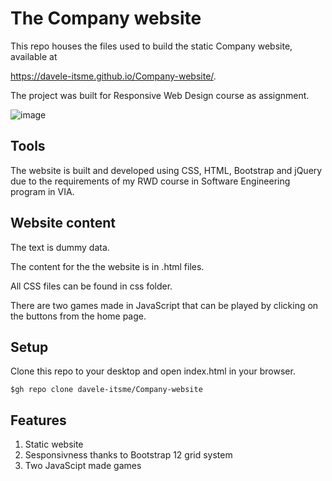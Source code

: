 # The Company website

This repo houses the files used to build the static Company website, available at 

https://davele-itsme.github.io/Company-website/.

The project was built for Responsive Web Design course as assignment.

![image](https://user-images.githubusercontent.com/42817904/116983945-fba1fa80-acca-11eb-9367-b227f0fec687.png)

## Tools

The website is built and developed using CSS, HTML, Bootstrap and jQuery due to the requirements of my RWD course in Software Engineering program in VIA.

## Website content

The text is dummy data. 

The content for the the website is in .html files.

All CSS files can be found in css folder.

There are two games made in JavaScript that can be played by clicking on the buttons from the home page.

## Setup

Clone this repo to your desktop and open index.html in your browser.

```
$gh repo clone davele-itsme/Company-website
```

## Features

1. Static website
2. Sesponsivness thanks to Bootstrap 12 grid system
3. Two JavaScipt made games 

